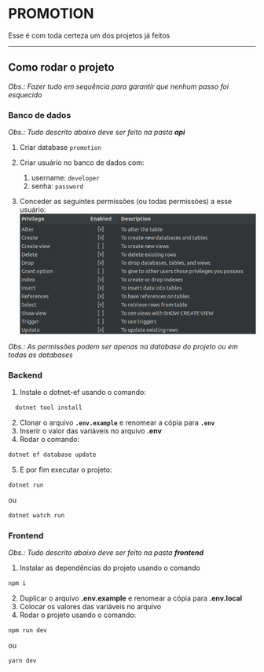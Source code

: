 # PROMOTION

Esse é com toda certeza um dos projetos já feitos

---

## Como rodar o projeto

_Obs.: Fazer tudo em sequência para garantir que nenhum passo foi esquecido_

### Banco de dados

_Obs.: Tudo descrito abaixo deve ser feito na pasta **api**_

1. Criar database `promotion`

2. Criar usuário no banco de dados com:

   1. username: `developer`
   2. senha: `password`

3. Conceder as seguintes permissões (ou todas permissões) a esse usuário:
   ![DATABASE PERMISSIONS](./readme-images/DB_PERMISSIONS.png)

_Obs.: As permissões podem ser apenas na database do projeto ou em todas as databases_

### Backend

1. Instale o dotnet-ef usando o comando:

```bash
  dotnet tool install
```

2. Clonar o arquivo **`.env.example`** e renomear a cópia para **`.env`**
3. Inserir o valor das variáveis no arquivo **.env**
4. Rodar o comando:

```bash
dotnet ef database update
```

5. E por fim executar o projeto:

```bash
dotnet run
```

ou

```bash
dotnet watch run
```

### Frontend

_Obs.: Tudo descrito abaixo deve ser feito na pasta **frontend**_

1. Instalar as dependências do projeto usando o comando

```bash
npm i
```

2. Duplicar o arquivo **.env.example** e renomear a cópia para **.env.local**
3. Colocar os valores das variáveis no arquivo
4. Rodar o projeto usando o comando:

```bash
npm run dev
```

ou

```bash
yarn dev
```
